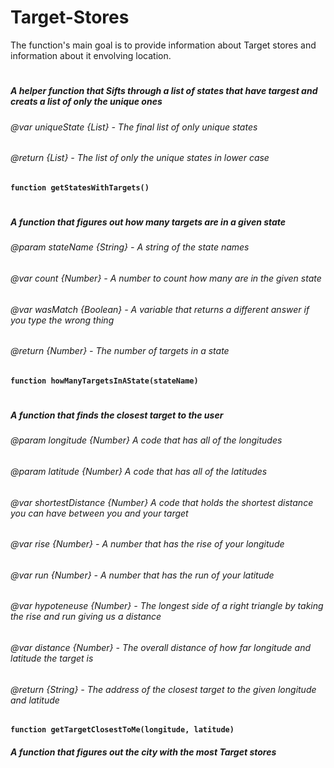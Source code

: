 # Target-Stores
The function's main goal is to provide information about Target stores and information about it envolving location.
#
#####  A helper function that Sifts through a list of states that have targest and creats a list of only the unique ones
###### @var uniqueState {List} - The final list of only unique states
###### @return {List} - The list of only the unique states in lower case
**`function getStatesWithTargets()`**
#
##### A function that figures out how many targets are in a given state
###### @param stateName {String} - A string of the state names
###### @var count {Number} - A number to count how many are in the given state
###### @var wasMatch {Boolean} - A variable that returns a different answer if you type the wrong thing
###### @return  {Number} - The number of targets in a state
**`function howManyTargetsInAState(stateName)`**
#
##### A function that finds the closest target to the user
###### @param longitude {Number} A code that has all of the longitudes
###### @param latitude {Number} A code that has all of the latitudes
###### @var shortestDistance {Number} A code that holds the shortest distance you can have between you and your target
###### @var rise {Number} - A number that has the rise of your longitude
###### @var run {Number} - A number that has the run of your latitude
###### @var hypoteneuse {Number} - The longest side of a right triangle by taking the rise and run giving us a distance
###### @var distance {Number} - The overall distance of how far longitude and latitude the target is
###### @return {String} - The address of the closest target to the given longitude and latitude
**`function getTargetClosestToMe(longitude, latitude)`**


##### A function that figures out the city with the most Target stores
######

